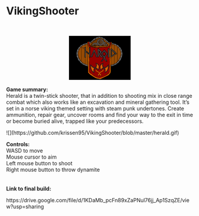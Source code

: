 <p>
	<h1>VikingShooter</h1>
	<br>
</p>
<p align="center" width="100%">
    <img width="33%" src="https://github.com/krissen95/VikingShooter/blob/master/Herald.png">
</p>

<p>
	<b>Game summary:</b><br>
	Herald is a twin-stick shooter, that in addition to shooting mix in close range combat which also works like an excavation and mineral gathering tool. It’s set in a norse viking themed setting with steam punk undertones. Create ammunition, repair gear, uncover rooms and find your way to the exit in time or become buried alive, trapped like your 
	predecessors. 
	<br>
</p>
 ![](https://github.com/krissen95/VikingShooter/blob/master/herald.gif)
 
<p>
	<b>Controls:</b>
	<br>
	WASD to move
	<br>
	Mouse cursor to aim
	<br>
	Left mouse button to shoot
	<br>
	Right mouse button to throw dynamite
	<br><br><br>
	<b>Link to final build:</b>
	<br>
</p> 
 https://drive.google.com/file/d/1KDaMb_pcFn89xZaPNul76jj_Ap1SzqZE/view?usp=sharing

